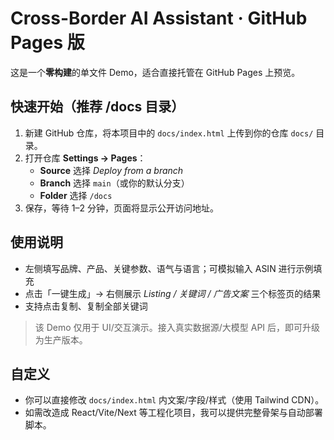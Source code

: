 # Cross-Border AI Assistant · GitHub Pages 版

这是一个**零构建**的单文件 Demo，适合直接托管在 GitHub Pages 上预览。

## 快速开始（推荐 /docs 目录）
1. 新建 GitHub 仓库，将本项目中的 `docs/index.html` 上传到你的仓库 `docs/` 目录。
2. 打开仓库 **Settings → Pages**：
   - **Source** 选择 *Deploy from a branch*
   - **Branch** 选择 `main`（或你的默认分支）
   - **Folder** 选择 `/docs`
3. 保存，等待 1–2 分钟，页面将显示公开访问地址。

## 使用说明
- 左侧填写品牌、产品、关键参数、语气与语言；可模拟输入 ASIN 进行示例填充
- 点击「一键生成」→ 右侧展示 *Listing / 关键词 / 广告文案* 三个标签页的结果
- 支持点击复制、复制全部关键词

> 该 Demo 仅用于 UI/交互演示。接入真实数据源/大模型 API 后，即可升级为生产版本。

## 自定义
- 你可以直接修改 `docs/index.html` 内文案/字段/样式（使用 Tailwind CDN）。
- 如需改造成 React/Vite/Next 等工程化项目，我可以提供完整骨架与自动部署脚本。
